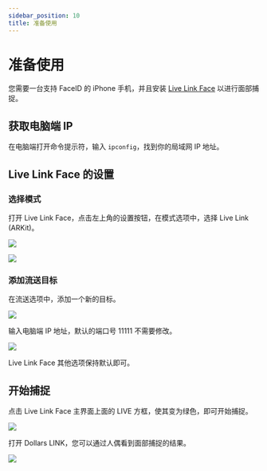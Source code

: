 ```yaml
---
sidebar_position: 10
title: 准备使用
---
```


# 准备使用

您需要一台支持 FaceID 的 iPhone 手机，并且安装 [Live Link Face](https://apps.apple.com/us/app/live-link-face/id1495370836) 以进行面部捕捉。

## 获取电脑端 IP

在电脑端打开命令提示符，输入 `ipconfig`，找到你的局域网 IP 地址。

## Live Link Face 的设置

### 选择模式

打开 Live Link Face，点击左上角的设置按钮，在模式选项中，选择 Live Link (ARKit)。

![](../img/Screenshot2024-04-08221622.png)

![](../img/20240408221909.png)

### 添加流送目标

在流送选项中，添加一个新的目标。

![](../img/Screenshot2024-04-082216222.png)


输入电脑端 IP 地址，默认的端口号 11111 不需要修改。

![](../img/Screenshot2024-04-08222547.png)

Live Link Face 其他选项保持默认即可。

## 开始捕捉

点击 Live Link Face 主界面上面的 LIVE 方框，使其变为绿色，即可开始捕捉。

![](../img/link1.png)

打开 Dollars LINK，您可以通过人偶看到面部捕捉的结果。

![](../img/link2.png)


